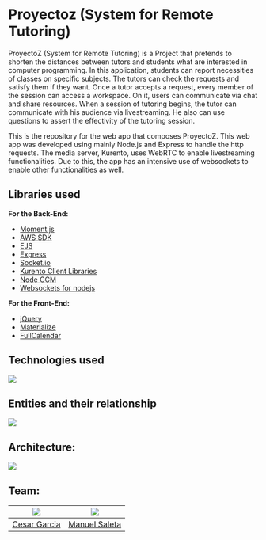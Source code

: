# Proyectoz (System for Remote Tutoring)

ProyectoZ (System for Remote Tutoring) is a Project that pretends to shorten the distances between tutors and students what are interested in computer programming. In this application, students can report necessities of classes on specific subjects. The tutors can check the requests and satisfy them if they want. Once a tutor accepts a request, every member of the session can access a workspace. On it, users can communicate via chat and share resources. When a session of tutoring begins, the tutor can communicate with his audience via livestreaming. He also can use questions to assert the effectivity of the tutoring session.

This is the repository for the web app that composes ProyectoZ. This web app was developed using mainly Node.js and Express to handle the http requests. The media server, Kurento, uses WebRTC to enable livestreaming functionalities. Due to this, the app has an intensive use of websockets to enable other functionalities as well.


## Libraries used

**For the Back-End:**
- [Moment.js](http://momentjs.com/)
- [AWS SDK](https://www.npmjs.com/package/aws-sdk)
- [EJS](http://www.embeddedjs.com/)
- [Express](http://expressjs.com/)
- [Socket.io](https://www.npmjs.com/package/socket.io)
- [Kurento Client Libraries](https://www.npmjs.com/package/kurento-client)
- [Node GCM](https://www.npmjs.com/package/node-gcm)
- [Websockets for nodejs](https://www.npmjs.com/package/ws)

**For the Front-End:**
- [jQuery](https://jquery.com/)
- [Materialize](http://materializecss.com/)
- [FullCalendar](https://fullcalendar.io/)


## Technologies used

<img src="http://i63.tinypic.com/1z3cuhj.jpg">


## Entities and their relationship

<img src="http://i66.tinypic.com/21m8zuu.jpg">


## Architecture:

<img src="http://i63.tinypic.com/2d2f11u.jpg">


## Team:

<img src="http://i63.tinypic.com/2emijih.jpg"> | <img src="http://i64.tinypic.com/14uvtc7.jpg">
------------ | -------------
[Cesar Garcia](https://github.com/forte-sama) | [Manuel Saleta](https://github.com/saleta15)